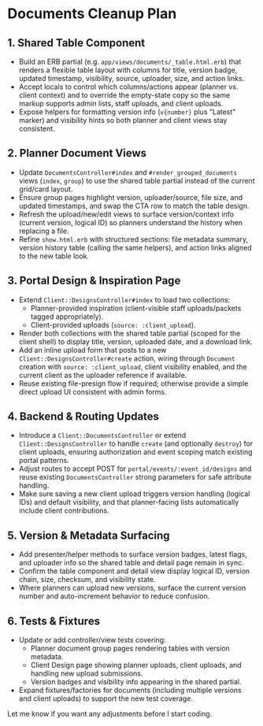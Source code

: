 # Documents Cleanup Plan

## 1. Shared Table Component
- Build an ERB partial (e.g. `app/views/documents/_table.html.erb`) that renders a flexible table layout with columns for title, version badge, updated timestamp, visibility, source, uploader, size, and action links.
- Accept locals to control which columns/actions appear (planner vs. client context) and to override the empty-state copy so the same markup supports admin lists, staff uploads, and client uploads.
- Expose helpers for formatting version info (`v{number}` plus "Latest" marker) and visibility hints so both planner and client views stay consistent.

## 2. Planner Document Views
- Update `DocumentsController#index` and `#render_grouped_documents` views (`index`, `group`) to use the shared table partial instead of the current grid/card layout.
- Ensure group pages highlight version, uploader/source, file size, and updated timestamps, and swap the CTA row to match the table design.
- Refresh the upload/new/edit views to surface version/context info (current version, logical ID) so planners understand the history when replacing a file.
- Refine `show.html.erb` with structured sections: file metadata summary, version history table (calling the same helpers), and action links aligned to the new table look.

## 3. Portal Design & Inspiration Page
- Extend `Client::DesignsController#index` to load two collections:
  - Planner-provided inspiration (client-visible staff uploads/packets tagged appropriately).
  - Client-provided uploads (`source: :client_upload`).
- Render both collections with the shared table partial (scoped for the client shell) to display title, version, uploaded date, and a download link.
- Add an inline upload form that posts to a new `Client::DesignsController#create` action, wiring through `Document` creation with `source: :client_upload`, client visibility enabled, and the current client as the uploader reference if available.
- Reuse existing file-presign flow if required; otherwise provide a simple direct upload UI consistent with admin forms.

## 4. Backend & Routing Updates
- Introduce a `Client::DocumentsController` or extend `Client::DesignsController` to handle `create` (and optionally `destroy`) for client uploads, ensuring authorization and event scoping match existing portal patterns.
- Adjust routes to accept POST for `portal/events/:event_id/designs` and reuse existing `DocumentsController` strong parameters for safe attribute handling.
- Make sure saving a new client upload triggers version handling (logical IDs) and default visibility, and that planner-facing lists automatically include client contributions.

## 5. Version & Metadata Surfacing
- Add presenter/helper methods to surface version badges, latest flags, and uploader info so the shared table and detail page remain in sync.
- Confirm the table component and detail view display logical ID, version chain, size, checksum, and visibility state.
- Where planners can upload new versions, surface the current version number and auto-increment behavior to reduce confusion.

## 6. Tests & Fixtures
- Update or add controller/view tests covering:
  - Planner document group pages rendering tables with version metadata.
  - Client Design page showing planner uploads, client uploads, and handling new upload submissions.
  - Version badges and visibility info appearing in the shared partial.
- Expand fixtures/factories for documents (including multiple versions and client uploads) to support the new test coverage.

Let me know if you want any adjustments before I start coding.
